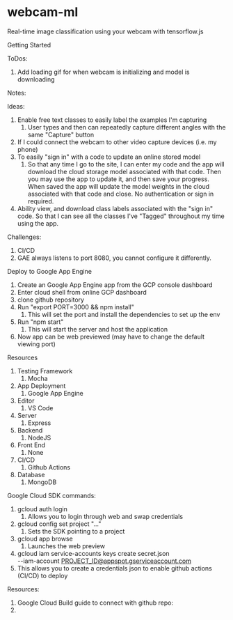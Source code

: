 # webcam-ml
Real-time image classification using your webcam with tensorflow.js

Getting Started


ToDos:
1. Add loading gif for when webcam is initializing and model is downloading

Notes:

Ideas:
1. Enable free text classes to easily label the examples I'm capturing
   1. User types and then can repeatedly capture different angles with the same "Capture" button
2. If I could connect the webcam to other video capture devices (i.e. my phone)
3. To easily "sign in" with a code to update an online stored model
   1. So that any time I go to the site, I can enter my code and the app will download the cloud storage model associated with that code. Then you may use the app to update it, and then save your progress. When saved the app will update the model weights in the cloud associated with that code and close. No authentication or sign in required.
4. Ability view, and download class labels associated with the "sign in" code. So that I can see all the classes I've "Tagged" throughout my time using the app.


Challenges:
1. CI/CD
2. GAE always listens to port 8080, you cannot configure it differently.


Deploy to Google App Engine
1. Create an Google App Engine app from the GCP console dashboard
2. Enter cloud shell from online GCP dashboard
3. clone github repository
4. Run "export PORT=3000 && npm install"
   1. This will set the port and install the dependencies to set up the env
5. Run "npm start"
   1. This will start the server and host the application
6. Now app can be web previewed (may have to change the default viewing port)


Resources
1. Testing Framework
   1. Mocha
2. App Deployment
   1. Google App Engine
3. Editor
   1. VS Code
4. Server
   1. Express
5. Backend
   1. NodeJS
6. Front End
   1. None
7. CI/CD
   1. Github Actions
8. Database 
   1. MongoDB




Google Cloud SDK commands:
1. gcloud auth login
   1. Allows you to login through web and swap credentials
2. gcloud config set project "..."
   1. Sets the SDK pointing to a project
3. gcloud app browse
   1. Launches the web preview
4. gcloud iam service-accounts keys create secret.json \
       --iam-account PROJECT_ID@appspot.gserviceaccount.com
  1. This allows you to create a credentials json to enable github actions (CI/CD) to deploy


Resources:
1. Google Cloud Build guide to connect with github repo:
2. 
